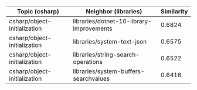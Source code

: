 | Topic (csharp) | Neighbor (libraries) | Similarity |
|-------------|-------------------|------------|
| csharp/object-initialization | libraries/dotnet-10-library-improvements | 0.6824 |
| csharp/object-initialization | libraries/system-text-json | 0.6575 |
| csharp/object-initialization | libraries/string-search-operations | 0.6522 |
| csharp/object-initialization | libraries/system-buffers-searchvalues | 0.6416 |
